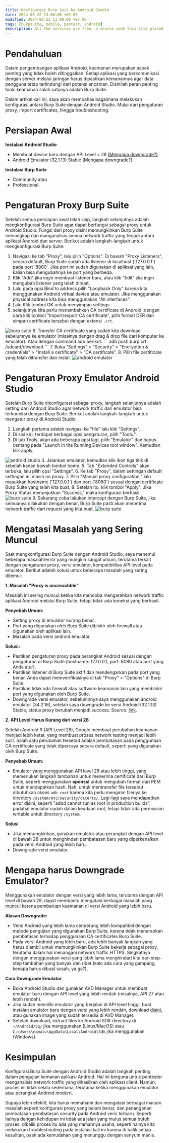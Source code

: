 ```yaml
---
title: Konfigurasi Burp Suit ke Android Studio
date: 2024-08-22 13:00:00 +07:00
modified: 2024-08-22 13:00:00 +07:00
tags: [burpsuite, mobile, pentest, android]
description: All the services are free, a source code this site placed on github repository and intergration with netlify service, another service that you can use is github page for hosting your own static site.
---
```


# Pendahuluan

Dalam pengembangan aplikasi Android, keamanan merupakan aspek penting yang tidak boleh ditinggalkan. Setiap aplikasi yang berkomunikasi dengan server melalui jaringan harus dipastikan kemanannya agar data pengguna tetap terlindungi dari potensi ancaman. Disinilah peran penting tools keamanan salah satunya adalah Burp Suite.

Dalam artikel kali ini, saya akan membahas bagaimana melakukan konfigurasi antara Burp Suite dengan Android Studio. Mulai dari pengaturan proxy, import certificates, hingga troubleshooting.

# Persiapan Awal

**Instalasi Android Studio**
- Membuat device baru dengan API Level < 28 [(Mengapa downgrade?)](#mengapa-harus-downgrade-emulator).
- Android Emulator (32.1.13) Stable [(Mengapa downgrade?)](#mengapa-harus-downgrade-emulator).

**Instalasi Burp Suite**
- Community atau
- Professional.

# Pengaturan Proxy Burp Suite

Setelah semua persiapan awal telah siap, langkah selanjutnya adalah mengkonfigurasi Burp Suite agar dapat berfungsi sebagai proxy untuk Android Studio. Fungsi dari proxy disini memungkinkan Burp Suite menangkap dan manganalisis semua network traffic yang terjadi antara aplikasi Android dan server. Berikut adalah langkah-langkah untuk mengkonfigurasi Burp Suite:
1. Navigasi ke tab "Proxy", lalu pilih "Options". Di bawah "Proxy Listeners", secara default, Burp Suite sudah ada listener di localhost ('127.0.0.1') pada port '8080'. Jika port ini sudah digunakan di aplikasi yang lain, kalian bisa mengubahnya ke port yang berbeda.
2. Klik "Add" jika ingin membuat listener baru, atau klik "Edit" jika ingin mengubah listener yang telah dibuat.
3. Lalu pada opsi Bind to address pilih "Loopback Only" karena kita menggunakan Android virtual device atau emulator. Jika menggunakan physical address kita bisa menggunakan "All interfaces". 
4. Lalu Klik tombol OK untuk menyimpan settings.
5. selanjutnya kita perlu menambahkan CA certificate di Android. dengan cara klik tombol "Import/export CA certificate", pilih format DER dan simpan certificate tersebut dengan extensi `.crt`.
<img src="/assets/blog-images/konfigurasi-burpsuite-ke-android-studio/img1.png" alt="burp suite">
6. Transfer CA certificate yang sudah kita download sebelumnya ke emulator (misalnya dengan drag & drop file dari komputer ke emulator). Atau dengan command adb berikut:
```
adb push burp.crt /sdcard/download
```
7. Buka "Settings" > "Security" > "Encryption & credentials" > "Install a certificate" > "CA certificate". 
8. Pilih file certificate yang telah ditransfer dan instal.
<img src="/assets/blog-images/konfigurasi-burpsuite-ke-android-studio/gif4.gif" alt="android emulator">

# Pengaturan Proxy Emulator Android Studio

Setelah Burp Suite dikonfigurasi sebagai proxy, langkah selanjutnya adalah setting dari Android Studio agar network traffic dari emulator bisa terkoneksi dengan Burp Suite. Berikut adalah langkah-langkah untuk mengatur proxy di Android Studio:
1. Langkah pertama adalah navigasi ke "file" lalu klik "Settings".
2. Di sisi kiri, terdapat berbagai opsi pengaturan, pilih "Tools.".
3. Di tab Tools, akan ada beberapa opsi lagi, pilih "Emulator" dan hapus centang pada "Launch in the Running Devices tool window". Kemudian klik apply.
<img src="/assets/blog-images/konfigurasi-burpsuite-ke-android-studio/img2.png" alt="android studio">
4. Jalankan emulator, kemudian klik ikon tiga titik di sebelah kanan bawah tombol home. 
5. Tab "Extended Controls" akan terbuka, lalu pilih opsi "Settings".
6. Ke tab "Proxy", dalam settingan default settingan ini masih no proxy.
7. Pilih "Manual proxy configuration," lalu masukkan hostname ('127.0.0.1') dan port ('8080') sesuai dengan certificate Burp Suite yang telah kita buat.
8. Setelah itu, klik tombol "Apply". Jika Proxy Status menunjukkan "Success," maka konfigurasi berhasil. 
<img src="/assets/blog-images/konfigurasi-burpsuite-ke-android-studio/img3.png" alt="burp suite">
9. Sekarang coba lakukan intercept dengan Burp Suite, jika semuanya dilakukan dengan benar, Burp Suite pasti akan menerima network traffic dari request yang kita buat.
<img src="/assets/blog-images/konfigurasi-burpsuite-ke-android-studio/img5.png" alt="burp suite">

# Mengatasi Masalah yang Sering Muncul

Saat mengkonfigurasi Burp Suite dengan Android Studio, saya menemui beberapa masalah/error yang mungkin sangat umum, terutama terkait dengan pengaturan proxy, versi emulator, kompatibilitas API level pada emulator. Berikut adalah solusi untuk beberapa masalah yang sering ditemui:

**1. Masalah "Proxy is uncreachble"**

Masalah ini sering muncul ketika kita mencoba mengarahkan network traffic aplikasi Android melalui Burp Suite, tetapi tidak ada koneksi yang berhasil.

**Penyebab Umum:**
- Setting proxy di emulator kurang benar.
- Port yang digunakan oleh Burp Suite diblokir oleh firewall atau digunakan oleh aplikasi lain.
- Masalah pada versi android emulator.

**Solusi:**
- Pastikan pengaturan proxy pada perangkat Android sesuai dengan pengaturan di Burp Suite (hostname: 127.0.0.1, port: 8080 atau port yang Anda atur).
- Pastikan listener di Burp Suite aktif dan mendengarkan pada port yang benar. Anda dapat memverifikasinya di tab "Proxy" > "Options" di Burp Suite.
- Pastikan tidak ada firewall atau software keamanan lain yang memblokir port yang digunakan oleh Burp Suite.
- Downgrade versi emulator, sebelumnnya saya menggunakan android emulator (34.2.16), setelah saya downgrade ke versi Android (32.1.13) Stable, status proxy berubah menjadi success. Source: [link](https://stackoverflow.com/questions/77878300/android-emulator-proxy-is-unreachable).


**2. API Level Harus Kurang dari versi 28**

Setelah Android 9 (API Level 28), Google membuat perubahan keamanan menjadi lebih ketat, yang membuat proses network testing menjadi lebih sulit. Salah satu perubahan tersebut adalah pembatasan pada penggunaan CA certificate yang tidak dipercaya secara default, seperti yang digunakan oleh Burp Suite.

**Penyebab Umum:**
- Emulator yang menggunakan API level 28 atau lebih tinggi, yang memerlukan langkah tambahan untuk menerima certificate dari Burp Suite, seperti menggunakan **openssl** untuk mengubah format dari PEM untuk mendapatkan hash. Nah, untuk mentransfer file tersebut dibutuhkan akses `adb root` karena kita perlu mengirim filenya ke directory `/system/etc/security/cacerts/`. Lagi-lagi saya mendapatkan error disini, seperti "adbd cannot run as root in production builds", padahal emulator sudah dalam keadaan root, tetapi tidak ada permission writable untuk directory `/system`.

**Solusi**
- Jika memungkinkan, gunakan emulator atau perangkat dengan API level di bawah 28 untuk menghindari pembatasan baru yang diperkenalkan pada versi Android yang lebih baru.
- Downgrade versi emulator.

# Mengapa harus Downgrade Emulator?
Menggunakan emulator dengan versi yang lebih lama, terutama dengan API level di bawah 28, dapat membantu mengatasi berbagai masalah yang muncul karena pembaruan keamanan di versi Android yang lebih baru.

**Alasan Downgrade:**
- Versi Android yang lebih lama cenderung lebih kompatibel dengan metode pengujian yang digunakan Burp Suite, karena tidak menerapkan pembatasan terhadap penggunaan CA certificates Burp Suite.
- Pada versi Android yang lebih baru, ada lebih banyak langkah yang harus diambil untuk memungkinkan Burp Suite bekerja sebagai proxy, terutama dalam hal menangani network traffic HTTPS. Singkatnya dengan menggunakan versi yang lebih lama menghindari kita dari step-step tambahan yang banyak dan ribet (kalo ada cara yang gampang, kenapa harus dibuat susah, ya ga?).

**Cara Downgrade Emulator**
- Buka Android Studio dan gunakan AVD Manager untuk membuat emulator baru dengan API level yang lebih rendah (misalnya, API 27 atau lebih rendah).
- Jika sudah memiliki emulator yang berjalan di API level tinggi, buat instalan emulator baru dengan versi yang lebih rendah, download [disini](https://developer.android.com/studio/emulator_archive), atau gunakan image yang sudah tersedia di AVD Manager. 
- Setelah download, extract files ke Android SDK directory di `~/Android/Sq/` jika menggunakan (Linux/MacOS) atau `C:\Users\namalu\AppData\Local\Android\Sdk` jika menggunakan (Windows).

# Kesimpulan

Konfigurasi Burp Suite dengan Android Studio adalah langkah penting dalam pengujian kemanan aplikasi Android. Hal ini berguna untuk pentester menganalisis network traffic yang dihasilkan oleh aplikasi client. Namun, proses ini tidak selalu sederhana, terutama ketika menggunakan emulator atau perangkat Android modern.

Supaya lebih efektif, kita harus memahami dan mengatasi berbagai macam masalah seperti konfigurasi proxy yang belum benar, dan penanganan pembatasan-pembatasan security pada Android versi terbaru. Seperti halnya dengan kehidupan ini tidak ada jalan yang mulus semua butuh proses, dibalik proses itu ada yang namannya usaha, seperti halnya kita melakukan troubleshooting pada instalasi kali ini karena di balik setiap kesulitan, pasti ada kemudahan yang menunggu dengan senyum manis. 



